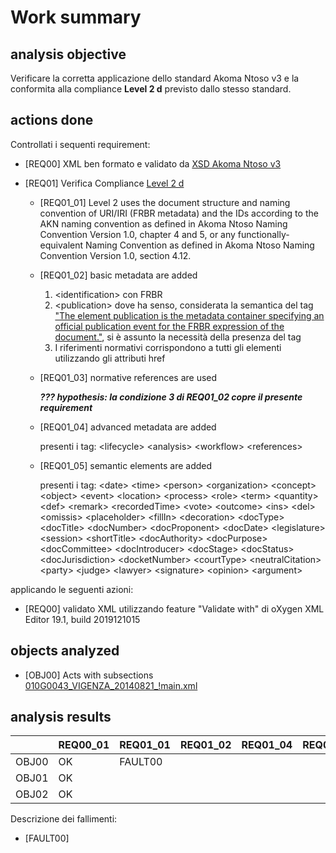 # Work summary

## analysis objective

Verificare la corretta applicazione dello standard Akoma Ntoso v3 e la conformita alla compliance **Level 2 d** previsto dallo stesso standard.

## actions done

Controllati i sequenti requirement:

- [REQ00] XML ben formato e validato da [XSD Akoma Ntoso v3](http://docs.oasis-open.org/legaldocml/akn-core/v1.0/os/part2-specs/schemas/akomantoso30.xsd)

- [REQ01] Verifica Compliance [Level 2 d](http://docs.oasis-open.org/legaldocml/akn-core/v1.0/os/part1-vocabulary/akn-core-v1.0-os-part1-vocabulary.html#_Toc523925095)

    - [REQ01_01] Level 2 uses the document structure and naming convention of URI/IRI (FRBR metadata) and the IDs according to the AKN naming convention as defined in Akoma Ntoso Naming Convention Version 1.0, chapter 4 and 5, or any functionally-equivalent Naming Convention as defined in Akoma Ntoso Naming Convention Version 1.0, section 4.12.

    - [REQ01_02] basic metadata are added

        1. \<identification> con FRBR
        2. \<publication> dove ha senso, considerata la semantica del tag ["The element publication is the metadata container specifying an official publication event for the FRBR expression of the document."](http://docs.oasis-open.org/legaldocml/akn-core/v1.0/os/part2-specs/os-part2-specs_xsd_Element_publication.html), si è assunto la necessità della presenza del tag
        3. I riferimenti normativi corrispondono a tutti gli elementi utilizzando gli attributi href

    - [REQ01_03] normative references are used

        ***??? hypothesis: la condizione 3 di REQ01_02 copre il presente requirement***

    - [REQ01_04] advanced metadata are added

        presenti i tag: \<lifecycle> \<analysis> \<workflow> \<references>

    - [REQ01_05] semantic elements are added

        presenti i tag: 
        \<date> \<time> \<person> \<organization> \<concept> \<object> \<event> \<location> \<process> \<role> \<term> \<quantity> \<def> \<remark> \<recordedTime> \<vote> \<outcome> \<ins> \<del> \<omissis> \<placeholder> \<fillIn> \<decoration> \<docType> \<docTitle> \<docNumber> \<docProponent> \<docDate> \<legislature> \<session> \<shortTitle> \<docAuthority> \<docPurpose> \<docCommittee> \<docIntroducer> \<docStage> \<docStatus> \<docJurisdiction> \<docketNumber> \<courtType> \<neutralCitation> \<party> \<judge> \<lawyer> \<signature> \<opinion> \<argument>


applicando le seguenti azioni:

- [REQ00] validato XML utilizzando feature "Validate with" di oXygen XML Editor 19.1, build 2019121015

## objects analyzed

- [OBJ00] Acts with subsections [010G0043_VIGENZA_20140821_!main.xml](https://raw.githubusercontent.com/vintra73/AnalysisAkomaNtoso/main/Analysis%20of%20IPZS%20examples/Normattiva/Acts%20with%20subsections/010G0043_VIGENZA_20140821_!main.xml) 

## analysis results

|       | REQ00_01 | REQ01_01 | REQ01_02 | REQ01_04 | REQ01_05 |
|-------|----------|----------|----------|----------|----------|
| OBJ00 | OK       | FAULT00  |          |          |          |
| OBJ01 | OK       |          |          |          |          |
| OBJ02 | OK       |          |          |          |          |

Descrizione dei fallimenti:

- [FAULT00]
